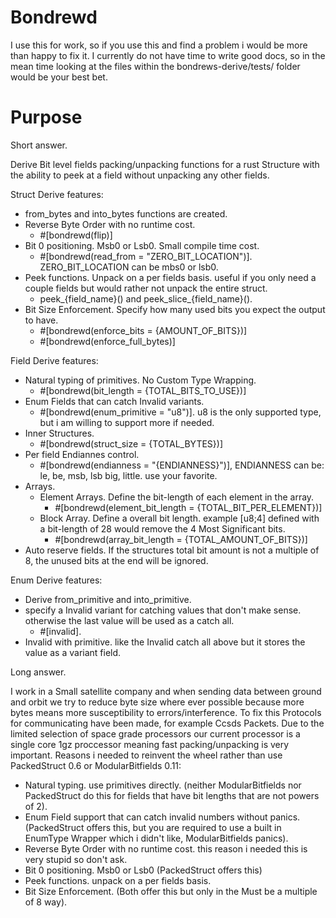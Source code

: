 # Bondrewd
I use this for work, so if you use this and find a problem i would be more than happy to fix it.
I currently do not have time to write good docs, so in the mean time looking at the files within the bondrews-derive/tests/ folder would be your best bet.
# Purpose
Short answer.

Derive Bit level fields packing/unpacking functions for a rust Structure with the ability to peek at a field without unpacking any other fields. 

Struct Derive features:
- from_bytes and into_bytes functions are created.
- Reverse Byte Order with no runtime cost. 
  - #[bondrewd(flip)]
- Bit 0 positioning. Msb0 or Lsb0. Small compile time cost. 
  - #[bondrewd(read_from = "ZERO_BIT_LOCATION")]. ZERO_BIT_LOCATION can be mbs0 or lsb0.
- Peek functions. Unpack on a per fields basis. useful if you only need a couple fields but would rather not unpack the entire struct. 
  - peek_{field_name}() and peek_slice_{field_name}().
- Bit Size Enforcement. Specify how many used bits you expect the output to have. 
  - #[bondrewd(enforce_bits = {AMOUNT_OF_BITS})]
  - #[bondrewd(enforce_full_bytes)]

Field Derive features: 
- Natural typing of primitives. No Custom Type Wrapping. 
  - #[bondrewd(bit_length = {TOTAL_BITS_TO_USE})]
- Enum Fields that can catch Invalid variants. 
  - #[bondrewd(enum_primitive = "u8")]. u8 is the only supported type, but i am willing to support more if needed.
- Inner Structures. 
  - #[bondrewd(struct_size = {TOTAL_BYTES})]
- Per field Endiannes control. 
  - #[bondrewd(endianness = "{ENDIANNESS}")], ENDIANNESS can be: le, be, msb, lsb big, little. use your favorite.
- Arrays.
  - Element Arrays. Define the bit-length of each element in the array. 
    - #[bondrewd(element_bit_length = {TOTAL_BIT_PER_ELEMENT})]
  - Block Array. Define a overall bit length. example [u8;4] defined with a bit-length of 28 would remove the 4 Most Significant bits. 
    - #[bondrewd(array_bit_length = {TOTAL_AMOUNT_OF_BITS})]
- Auto reserve fields. If the structures total bit amount is not a multiple of 8, the unused bits at the end will be ignored.

Enum Derive features: 
- Derive from_primitive and into_primitive.
- specify a Invalid variant for catching values that don't make sense. otherwise the last value will be used as a catch all.
  - #[invalid].
- Invalid with primitive. like the Invalid catch all above but it stores the value as a variant field.

Long answer.

I work in a Small satellite company and when sending data between ground and orbit we try to reduce byte size where ever possible because more bytes means more susceptibility to errors/interference. To fix this Protocols for communicating have been made, for example Ccsds Packets. Due to the limited selection of space grade processors our current processor is a single core 1gz proccessor meaning fast packing/unpacking is very important.
Reasons i needed to reinvent the wheel rather than use PackedStruct 0.6 or ModularBitfields 0.11: 
  - Natural typing. use primitives directly. (neither ModularBitfields nor PackedStruct do this for fields that have bit lengths that are not powers of 2).
  - Enum Field support that can catch invalid numbers without panics. (PackedStruct offers this, but you are required to use a built in EnumType Wrapper which i didn't like, ModularBitfields panics).
  - Reverse Byte Order with no runtime cost. this reason i needed this is very stupid so don't ask.
  - Bit 0 positioning. Msb0 or Lsb0 (PackedStruct offers this)
  - Peek functions. unpack on a per fields basis.
  - Bit Size Enforcement. (Both offer this but only in the Must be a multiple of 8 way).
